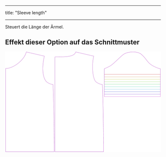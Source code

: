 - - -
title: "Sleeve length"
- - -

Steuert die Länge der Ärmel.

## Effekt dieser Option auf das Schnittmuster

![Dieses Bild zeigt den Effekt dieser Option, indem es mehrere Varianten überlagert, die einen anderen Wert für diese Option haben](teagan_sleevelength_sample.svg "Effect of this option on the pattern")
